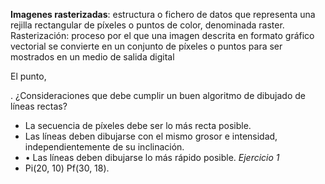 **Imagenes rasterizadas**: estructura o fichero de datos que representa una rejilla rectangular de píxeles o puntos de color, denominada raster.
Rasterización: proceso por el que una imagen descrita en formato gráfico vectorial se convierte en un conjunto de píxeles o puntos para ser mostrados en un medio de salida digital

El punto,

.
¿Consideraciones que debe cumplir un buen algoritmo de dibujado de líneas rectas?
- La secuencia de píxeles debe ser lo más recta posible.
- Las líneas deben dibujarse con el mismo grosor e intensidad, independientemente de su inclinación.
- • Las líneas deben dibujarse lo más rápido posible.
_Ejercicio 1_
- Pi(20, 10) Pf(30, 18). 